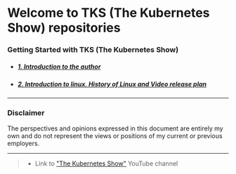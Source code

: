 # Welcome to TKS (The Kubernetes Show) repositories
### Getting Started with TKS (The Kubernetes Show)
* ##### [1. Introduction to the author](1_Introduction.md)
* ##### [2. Introduction to linux, History of Linux and Video release plan](2_introduction_to_linux.md)

---

### Disclaimer
The perspectives and opinions expressed in this document are entirely my own and do not represent the views or positions of my current or previous employers.

---
> - Link to ["The Kubernetes Show"](https://www.youtube.com/@thekubernetesshow) YouTube channel
